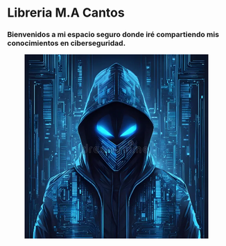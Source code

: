 # Libreria M.A Cantos

### Bienvenidos a mi espacio seguro donde iré compartiendo mis conocimientos en ciberseguridad.

<figure><img src=".gitbook/assets/image (71).png" alt="" width="563"><figcaption></figcaption></figure>
